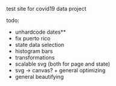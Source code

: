 test site for covid19 data project

todo:

- unhardcode dates**
- fix puerto rico
- state data selection
- histogram bars
- transformations 
- scalable svg (both for page and state)
- svg -> canvas? + general optimizing
- general beautifying 
